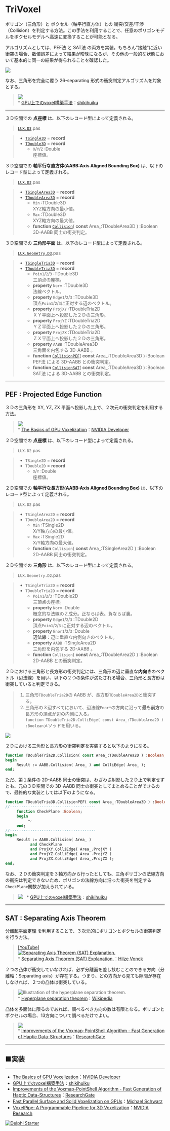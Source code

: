 ﻿# TriVoxel
ポリゴン（三角形）と ボクセル（軸平行直方体）との 衝突/交差/干渉（Collision）を判定する方法。この手法を利用することで、任意のポリゴンモデルをボクセルモデルへ高速に変換することが可能となる。

アルゴリズムとしては、PEF法 と SAT法 の両方を実装。もちろん"接触"に近い衝突の場合、数値誤差によって結果が曖昧になるが、その他の一般的な状態において基本的に同一の結果が得られることを確認した。

![](https://media.githubusercontent.com/media/LUXOPHIA/TriVoxel/master/--------/_SCREENSHOT/TriVoxel.png)

なお、三角形を完全に覆う 26-separating 形式の衝突判定アルゴリズムを対象とする。
> ![](https://shikihuiku.files.wordpress.com/2012/08/voxel_cross_tri_voxelize.png)  
> \* [GPU上でのvoxel構築手法](https://shikihuiku.wordpress.com/2012/08/02/gpu上でのvoxel構築手法/)：[shikihuiku](https://shikihuiku.wordpress.com)

----
３Ｄ空間での **点座標** は、以下のレコード型によって定義される。

> [`LUX.D3`](https://github.com/LUXOPHIA/TriVoxel/blob/master/_LIBRARY/LUXOPHIA/LUX/LUX.D3.pas).pas

> * [`TSingle3D`](https://github.com/LUXOPHIA/TriVoxel/blob/master/_LIBRARY/LUXOPHIA/LUX/LUX.D3.pas#L205) = **record**
> * [`TDouble3D`](https://github.com/LUXOPHIA/TriVoxel/blob/master/_LIBRARY/LUXOPHIA/LUX/LUX.D3.pas#L277) = **record**
>     * `X`/`Y`/`Z` :Double  
>     座標値。

３Ｄ空間での **軸平行な直方体(AABB:Axis Aligned Bounding Box)** は、以下のレコード型によって定義される。

> [`LUX.D3`](https://github.com/LUXOPHIA/TriVoxel/blob/master/_LIBRARY/LUXOPHIA/LUX/LUX.D3.pas).pas

> * [`TSingleArea3D`](https://github.com/LUXOPHIA/TriVoxel/blob/master/_LIBRARY/LUXOPHIA/LUX/LUX.D3.pas#L503) = **record**
> * [`TDoubleArea3D`](https://github.com/LUXOPHIA/TriVoxel/blob/master/_LIBRARY/LUXOPHIA/LUX/LUX.D3.pas#L555) = **record**
>     * `Min` :TDouble3D  
>     XYZ軸方向の最小値。
>     * `Max` :TDouble3D  
>     XYZ軸方向の最大値。
>     * **function** [`Collision`](https://github.com/LUXOPHIA/TriVoxel/blob/master/_LIBRARY/LUXOPHIA/LUX/LUX.D3.pas#L602)( **const** Area_:TDoubleArea3D ) :Boolean  
>     3D-AABB 同士の衝突判定。

３Ｄ空間での **三角形平面** は、以下のレコード型によって定義される。

> [`LUX.Geometry.D3`](https://github.com/LUXOPHIA/TriVoxel/blob/master/_LIBRARY/LUXOPHIA/LUX.Geometry/LUX.Geometry.D3.pas).pas

> * [`TSingleTria3D`](https://github.com/LUXOPHIA/TriVoxel/blob/master/_LIBRARY/LUXOPHIA/LUX.Geometry/LUX.Geometry.D3.pas#L80) = **record**
> * [`TDoubleTria3D`](https://github.com/LUXOPHIA/TriVoxel/blob/master/_LIBRARY/LUXOPHIA/LUX.Geometry/LUX.Geometry.D3.pas#L127) = **record**
>     * `Poin1`/`2`/`3` :TDouble3D  
> 三頂点の座標。
>     * **property** `Norv` :TDouble3D  
> 法線ベクトル。
>     * **property** `Edge1`/`2`/`3` :TDouble3D  
> 頂点`Poin1`/`2`/`3`に正対する辺のベクトル。
>     * **property** `ProjXY` :TDoubleTria2D  
> ＸＹ平面上へ投影した２Ｄの三角形。
>     * **property** `ProjYZ` :TDoubleTria2D  
> ＹＺ平面上へ投影した２Ｄの三角形。
>     * **property** `ProjZX` :TDoubleTria2D  
> ＺＸ平面上へ投影した２Ｄの三角形。
>     * **property** `AABB` :TDoubleArea3D  
> 三角面を内包する 3D-AABB 。
>     * **function** [`CollisionPEF`](https://github.com/LUXOPHIA/TriVoxel/blob/master/_LIBRARY/LUXOPHIA/LUX.Geometry/LUX.Geometry.D3.pas#L161)( **const** Area_:TDoubleArea3D ) :Boolean  
> PEF法 による 3D-AABB との衝突判定。
>     * **function** [`CollisionSAT`](https://github.com/LUXOPHIA/TriVoxel/blob/master/_LIBRARY/LUXOPHIA/LUX.Geometry/LUX.Geometry.D3.pas#L162)( **const** Area_:TDoubleArea3D ) :Boolean  
> SAT法 による 3D-AABB との衝突判定。

----
## PEF : Projected Edge Function
３Ｄの三角形を XY, YZ, ZX 平面へ投影した上で、２次元の衝突判定を利用する方法。
> ![](https://developer.nvidia.com/sites/default/files/akamai/gameworks/images/Voxelization/Voxelization_blog_fig_5.png)  
> \* [The Basics of GPU Voxelization](https://developer.nvidia.com/content/basics-gpu-voxelization)：[NVIDIA Developer](https://developer.nvidia.com)

２Ｄ空間での **点座標** は、以下のレコード型によって定義される。

> `LUX.D2`.pas

> * `TSingle2D` = **record**
> * `TDouble2D` = **record**
>     * `X`/`Y` :Double  
> 座標値。

２Ｄ空間での **軸平行な長方形(AABB:Axis Aligned Bounding Box)** は、以下のレコード型によって定義される。

> `LUX.D2`.pas

> * `TSingleArea2D` = **record**
> * `TDoubleArea2D` = **record**
>     * `Min` :TSingle2D  
> X/Y軸方向の最小値。
>     * `Max` :TSingle2D  
> X/Y軸方向の最大値。
>     * **function** `Collision`( **const** Area_:TSingleArea2D ) :Boolean  
> 2D-AABB 同士の衝突判定。

２Ｄ空間での **三角形** は、以下のレコード型によって定義される。

> `LUX.Geometry.D2`.pas

> * `TSingleTria2D` = **record**
> * `TDoubleTria2D` = **record**
>     * `Poin1`/`2`/`3` :TDouble2D  
> 三頂点の座標。
>     * **property** `Norv` :Double  
> 概念的な法線のＺ成分。正ならば表。負ならば裏。
>     * **property** `Edge1`/`2`/`3` :TDouble2D  
> 頂点`Poin1`/`2`/`3` に正対する辺のベクトル。
>     * **property** `Enor1`/`2`/`3` :Double  
> **辺法線**：辺に垂直な内側向きのベクトル。
>     * **property** `AABB` :TSingleArea2D  
> 三角形を内包する 2D-AABB 。
>     * **function** `Collision`( **const** Area_:TDoubleArea2D ) :Boolean  
> 2D-AABB との衝突判定。

２Ｄにおける三角形と長方形の衝突判定には、三角形の辺に垂直な**内向き**のベクトル（辺法線）を用い、以下の２つの条件が満たされる場合、三角形と長方形は衝突していると判定できる。

> 1. 三角形`TDoubleTria2D`の AABB が、長方形`TDoubleArea2D`と衝突する。  
> 1. 三角形の３辺すべてにおいて、辺法線`Enor*`の方向に沿って**最も前方**の長方形の頂点が辺の内側に入る。  
> `function TDoubleTria2D.ColliEdge( const Area_:TDoubleArea2D ) :Boolean`メソッドを用いる。

![](https://media.githubusercontent.com/media/LUXOPHIA/TriVoxel/master/--------/_README/Collision2D_TRI-BOX.png)  

２Ｄにおける三角形と長方形の衝突判定を実装すると以下のようになる。

```pascal
function TDoubleTria2D.Collision( const Area_:TDoubleArea2D ) :Boolean;
begin
     Result := AABB.Collision( Area_ ) and ColliEdge( Area_ );
end;
```

ただ、第１条件の 2D-AABB 同士の衝突は、わざわざ射影した２Ｄ上で判定せずとも、元の３Ｄ空間での 3D-AABB 同士の衝突としてまとめることができるので、最終的な実装としては以下のようになる。

```pascal
function TDoubleTria3D.CollisionPEF( const Area_:TDoubleArea3D ) :Boolean;
//······································
     function CheckPlane :Boolean;
     begin
          ～
     end;
//······································
begin
     Result := AABB.Collision( Area_ )
           and CheckPlane
           and ProjXY.ColliEdge( Area_.ProjXY )
           and ProjYZ.ColliEdge( Area_.ProjYZ )
           and ProjZX.ColliEdge( Area_.ProjZX );
end;
```

なお、２Ｄの衝突判定を３軸方向から行ったとしても、三角ポリゴンの法線方向の衝突は判定できないため、ポリゴンの法線方向に沿った衝突を判定する`CheckPlane`関数が加えられている。
> ![](https://shikihuiku.files.wordpress.com/2012/08/voxel_cross_plane1.png)  
> \* [GPU上でのvoxel構築手法](https://shikihuiku.wordpress.com/2012/08/02/gpu上でのvoxel構築手法/)：[shikihuiku](https://shikihuiku.wordpress.com)

----

## SAT : Separating Axis Theorem
[分離超平面定理](https://ja.wikipedia.org/wiki/分離超平面定理) を利用することで、３次元的にポリゴンとボクセルの衝突判定を行う方法。
> [[YouTube]](https://www.youtube.com)  
> [![Separating Axis Theorem (SAT) Explanation.](http://img.youtube.com/vi/Ap5eBYKlGDo/maxresdefault.jpg)](https://youtu.be/Ap5eBYKlGDo)  
> \* [Separating Axis Theorem (SAT) Explanation.](https://youtu.be/Ap5eBYKlGDo)：[Hilze Vonck](https://www.youtube.com/channel/UC8C7ncaMYnXyu-pRU0S9FLg)

２つの凸体が衝突していなければ、必ず分離面を差し挟むことのできる方向（分離軸：Separating axis）が存在する。つまり、どの方向から見ても隙間が存在しなければ、２つの凸体は衝突している。
> ![Illustration of the hyperplane separation theorem.](https://upload.wikimedia.org/wikipedia/commons/9/9b/Separating_axis_theorem2008.png)  
> \* [Hyperplane separation theorem](https://en.wikipedia.org/wiki/Hyperplane_separation_theorem)：[Wikipedia](https://en.wikipedia.org)

凸体を多面体に限るのであれば、調べるべき方向の数は有限となる。ポリゴンとボクセルの場合、13方向について調べるだけでよい。
> ![](https://www.researchgate.net/profile/Carsten_Preusche/publication/224990152/figure/fig2/AS:302767072661505@1449196703470/Figure-3-Collision-detection-between-triangle-and-voxel-using-the-Separating-Axis.png)  
> \* [Improvements of the Voxmap-PointShell Algorithm - Fast Generation of Haptic Data-Structures](https://www.researchgate.net/publication/224990152_Improvements_of_the_Voxmap-PointShell_Algorithm_-_Fast_Generation_of_Haptic_Data-Structures)：[ResearchGate](https://www.researchgate.net)

----
## ■実装



----

* [The Basics of GPU Voxelization](https://developer.nvidia.com/content/basics-gpu-voxelization)：[NVIDIA Developer](https://developer.nvidia.com)
* [GPU上でのvoxel構築手法](https://shikihuiku.wordpress.com/2012/08/02/gpu上でのvoxel構築手法/)：[shikihuiku](https://shikihuiku.wordpress.com)
* [Improvements of the Voxmap-PointShell Algorithm - Fast Generation of Haptic Data-Structures](https://www.researchgate.net/publication/224990152_Improvements_of_the_Voxmap-PointShell_Algorithm_-_Fast_Generation_of_Haptic_Data-Structures)：[ResearchGate](https://www.researchgate.net)
* [Fast Parallel Surface and Solid Voxelization on GPUs](http://research.michael-schwarz.com/publ/files/vox-siga10.pdf)：[Michael Schwarz](http://research.michael-schwarz.com)
* [VoxelPipe: A Programmable Pipeline for 3D Voxelization](http://research.nvidia.com/publication/voxelpipe-programmable-pipeline-3d-voxelization)：[NVIDIA Research](https://www.nvidia.com/en-us/research/)

[![Delphi Starter](http://img.en25.com/EloquaImages/clients/Embarcadero/%7B063f1eec-64a6-4c19-840f-9b59d407c914%7D_dx-starter-bn159.png)](https://www.embarcadero.com/jp/products/delphi/starter)
